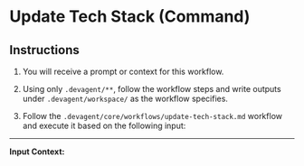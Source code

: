 # Update Tech Stack (Command)

## Instructions

1. You will receive a prompt or context for this workflow.

2. Using only `.devagent/**`, follow the workflow steps and write outputs under `.devagent/workspace/` as the workflow specifies.

3. Follow the `.devagent/core/workflows/update-tech-stack.md` workflow and execute it based on the following input:

---

**Input Context:**
